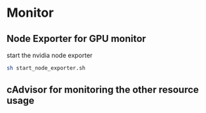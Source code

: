 # Monitor

## Node Exporter for GPU monitor

start the nvidia node exporter

```bash
sh start_node_exporter.sh
```

## cAdvisor for monitoring the other resource usage